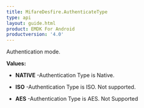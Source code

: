 ```yaml
---
title: MifareDesfire.AuthenticateType
type: api
layout: guide.html
product: EMDK For Android
productversion: '4.0'
---
```



Authentication mode.

**Values:**

* **NATIVE** -Authentication Type is Native.

* **ISO** -Authentication Type is ISO. Not supported.

* **AES** -Authentication Type is AES. Not Supported









